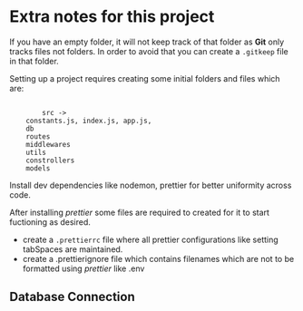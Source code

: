 # Extra notes for this project

If you have an empty folder, it will not keep track of that folder as **Git** only tracks files not folders. In order to avoid that you can create a `.gitkeep` file in that folder.

Setting up a project requires creating some initial folders and files which are:

```

        src ->
    constants.js, index.js, app.js,
    db
    routes
    middlewares
    utils
    constrollers
    models
```

Install dev dependencies like nodemon, prettier for better uniformity across code.

After installing _prettier_ some files are required to created for it to start fuctioning as desired. 
 - create a `.prettierrc` file where all prettier configurations like setting tabSpaces are maintained. 
 - create a .prettierignore file which contains filenames which are not to be formatted using _prettier_ like .env

## Database Connection

